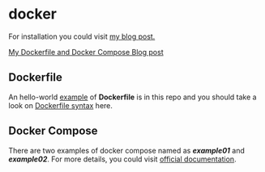 # docker

For installation you could visit [my blog post.](https://linxnerd.wordpress.com/2020/04/12/docker-installation-and-basic-commands/)


[My Dockerfile and Docker Compose Blog post](https://linxnerd.wordpress.com/2020/04/14/dockerfile-and-docker-compose) 

## Dockerfile

An hello-world [example](https://github.com/linxnerd/docker/tree/master/example-00) of **Dockerfile** is in this repo and you should take a look on [Dockerfile syntax](https://kapeli.com/cheat_sheets/Dockerfile.docset/Contents/Resources/Documents/index) here. 

## Docker Compose
 There are two examples of docker compose named as ***example01*** and ***example02***.
For more details, you could visit [official documentation](https://docs.docker.com/compose/).

